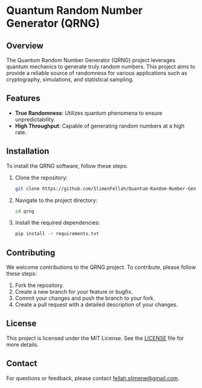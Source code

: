 # Quantum Random Number Generator (QRNG)

## Overview
The Quantum Random Number Generator (QRNG) project leverages quantum mechanics to generate truly random numbers. This project aims to provide a reliable source of randomness for various applications such as cryptography, simulations, and statistical sampling.

## Features
- **True Randomness**: Utilizes quantum phenomena to ensure unpredictability.
- **High Throughput**: Capable of generating random numbers at a high rate.

## Installation
To install the QRNG software, follow these steps:

1. Clone the repository:
    ```bash
    git clone https://github.com/SlimenFellah/Quantum-Random-Number-Generator.git
    ```
2. Navigate to the project directory:
    ```bash
    cd qrng
    ```
3. Install the required dependencies:
    ```bash
    pip install -r requirements.txt
    ```

<!-- ## Usage -->
<!-- To generate random numbers using the QRNG, run the following command:
```bash
python generate_random_numbers.py --count 100
```
This command will generate 100 random numbers and print them to the console. -->

## Contributing
We welcome contributions to the QRNG project. To contribute, please follow these steps:

1. Fork the repository.
2. Create a new branch for your feature or bugfix.
3. Commit your changes and push the branch to your fork.
4. Create a pull request with a detailed description of your changes.

## License
This project is licensed under the MIT License. See the [LICENSE](LICENSE) file for more details.

## Contact
For questions or feedback, please contact [fellah.slimene@gmail.com](mailto:fellah.slimene@gmail.com).
